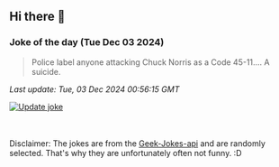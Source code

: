 ## Hi there 👋

### Joke of the day (Tue Dec 03 2024)
<!-- joke -->
>Police label anyone attacking Chuck Norris as a Code 45-11.... A suicide.
<!-- /joke -->

*Last update: Tue, 03 Dec 2024 00:56:15 GMT*

[![Update joke](https://github.com/nclskfm/nclskfm/actions/workflows/joke.yml/badge.svg)](https://github.com/nclskfm/nclskfm/actions/workflows/joke.yml)

<br><br>
Disclaimer: The jokes are from the [Geek-Jokes-api](https://github.com/sameerkumar18/geek-joke-api) and are randomly selected. That's why they are unfortunately often not funny. :D
